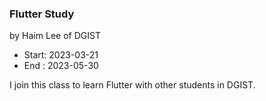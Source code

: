 ### Flutter Study
by Haim Lee of DGIST
- Start: 2023-03-21
- End  : 2023-05-30

I join this class to learn Flutter with other students in DGIST.
